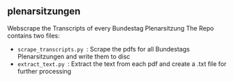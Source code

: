 ## plenarsitzungen
Webscrape the Transcripts of every Bundestag Plenarsitzung
The Repo contains two files:
- ```scrape_transcripts.py ```: Scrape the pdfs for all Bundestags Plenarsitzungen and write them to disc
- ```extract_text.py ```: Extract the text from each pdf and create a .txt file for further processing

